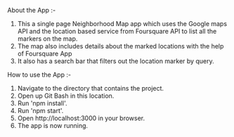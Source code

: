 About the App :-

1. This a single page Neighborhood Map app which uses the Google maps API and the location based service from Foursquare API to list all the markers on the map.
2. The map also includes details about the marked locations with the help of Foursquare App
3. It also has a search bar that filters out the location marker by query.

How to use the App :-

1. Navigate to the directory that contains the project.
2. Open up Git Bash in this location.
3. Run 'npm install'.
4. Run 'npm start'.
5. Open http://localhost:3000 in your browser.
6. The app is now running.


